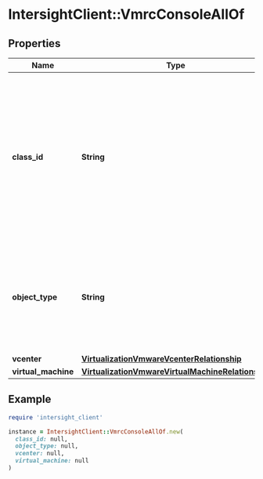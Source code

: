 # IntersightClient::VmrcConsoleAllOf

## Properties

| Name | Type | Description | Notes |
| ---- | ---- | ----------- | ----- |
| **class_id** | **String** | The fully-qualified name of the instantiated, concrete type. This property is used as a discriminator to identify the type of the payload when marshaling and unmarshaling data. | [default to &#39;vmrc.Console&#39;] |
| **object_type** | **String** | The fully-qualified name of the instantiated, concrete type. The value should be the same as the &#39;ClassId&#39; property. | [default to &#39;vmrc.Console&#39;] |
| **vcenter** | [**VirtualizationVmwareVcenterRelationship**](VirtualizationVmwareVcenterRelationship.md) |  | [optional] |
| **virtual_machine** | [**VirtualizationVmwareVirtualMachineRelationship**](VirtualizationVmwareVirtualMachineRelationship.md) |  | [optional] |

## Example

```ruby
require 'intersight_client'

instance = IntersightClient::VmrcConsoleAllOf.new(
  class_id: null,
  object_type: null,
  vcenter: null,
  virtual_machine: null
)
```

